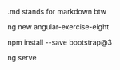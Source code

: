 .md stands for markdown btw

ng new angular-exercise-eight

npm install --save bootstrap@3

ng serve



